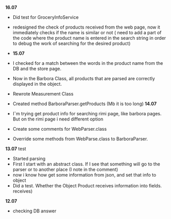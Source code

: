 **16.07**
* Did test for GroceryInfoService
* redesigned the check of products received from the web page, now it immediately checks if the name is similar or not ( need to add a part of the code where the product name is entered in the search string in order to debug the work of searching for the desired product)

* **15.07**
* I checked for a match between the words in the product name from the DB and the store page.
* Now in the Barbora Class, all products that are parsed are correctly displayed in the object.
* Rewrote Measurement Class
* Created method BarboraParser.getProducts (Mb it is too long) 
**14.07**
* Iˇm trying get product info for searching rimi page,
like barbora pages. But on the rimi page i need different
option
* Create some comments for WebParser.class 
* Override some methods from WebParse.class to BarboraParser.

**13.07**
test
* Started parsing
* First I start with an abstract class.
If I see that something will go to the parser or to another place (I note in the comment)
* now i know how get some information from json, and set that info to object
* Did a test. Whether the Object Product receives information into fields. receives)

**12.07**
* checking DB answer
